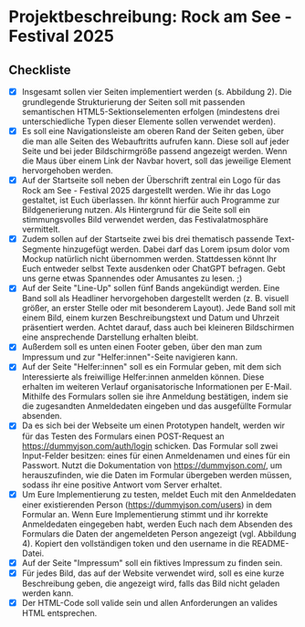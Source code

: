 # Projektbeschreibung: Rock am See - Festival 2025

## Checkliste

- [x] Insgesamt sollen vier Seiten implementiert werden (s. Abbildung 2). Die grundlegende Strukturierung der Seiten soll mit passenden semantischen HTML5-Sektionselementen erfolgen (mindestens drei unterschiedliche Typen dieser Elemente sollen verwendet werden).
- [x] Es soll eine Navigationsleiste am oberen Rand der Seiten geben, über die man alle Seiten des Webauftritts aufrufen kann. Diese soll auf jeder Seite und bei jeder Bildschirmgröße passend angezeigt werden. Wenn die Maus über einem Link der Navbar hovert, soll das jeweilige Element hervorgehoben werden.
- [x] Auf der Startseite soll neben der Überschrift zentral ein Logo für das Rock am See - Festival 2025 dargestellt werden. Wie ihr das Logo gestaltet, ist Euch überlassen. Ihr könnt hierfür auch Programme zur Bildgenerierung nutzen. Als Hintergrund für die Seite soll ein stimmungsvolles Bild verwendet werden, das Festivalatmosphäre vermittelt.
- [x] Zudem sollen auf der Startseite zwei bis drei thematisch passende Text-Segmente hinzugefügt werden. Dabei darf das Lorem ipsum dolor vom Mockup natürlich nicht übernommen werden. Stattdessen könnt Ihr Euch entweder selbst Texte ausdenken oder ChatGPT befragen. Gebt uns gerne etwas Spannendes oder Amusantes zu lesen. ;)
- [x] Auf der Seite "Line-Up" sollen fünf Bands angekündigt werden. Eine Band soll als Headliner hervorgehoben dargestellt werden (z. B. visuell größer, an erster Stelle oder mit besonderem Layout). Jede Band soll mit einem Bild, einem kurzen Beschreibungstext und Datum und Uhrzeit präsentiert werden. Achtet darauf, dass auch bei kleineren Bildschirmen eine ansprechende Darstellung erhalten bleibt.
- [x] Außerdem soll es unten einen Footer geben, über den man zum Impressum und zur "Helfer:innen"-Seite navigieren kann.
- [x] Auf der Seite "Helfer:innen" soll es ein Formular geben, mit dem sich Interessierte als freiwillige Helfer:innen anmelden können. Diese erhalten im weiteren Verlauf organisatorische Informationen per E-Mail. Mithilfe des Formulars sollen sie ihre Anmeldung bestätigen, indem sie die zugesandten Anmeldedaten eingeben und das ausgefüllte Formular absenden.
- [x] Da es sich bei der Webseite um einen Prototypen handelt, werden wir für das Testen des Formulars einen POST-Request an https://dummyjson.com/auth/login schicken. Das Formular soll zwei Input-Felder besitzen: eines für einen Anmeldenamen und eines für ein Passwort. Nutzt die Dokumentation von https://dummyjson.com/, um herauszufinden, wie die Daten im Formular übergeben werden müssen, sodass ihr eine positive Antwort vom Server erhaltet.
- [x] Um Eure Implementierung zu testen, meldet Euch mit den Anmeldedaten einer existierenden Person (https://dummyjson.com/users) in dem Formular an. Wenn Eure Implementierung stimmt und ihr korrekte Anmeldedaten eingegeben habt, werden Euch nach dem Absenden des Formulars die Daten der angemeldeten Person angezeigt (vgl. Abbildung 4). Kopiert den vollständigen token und den username in die README-Datei.
- [x] Auf der Seite "Impressum" soll ein fiktives Impressum zu finden sein.
- [x] Für jedes Bild, das auf der Website verwendet wird, soll es eine kurze Beschreibung geben, die angezeigt wird, falls das Bild nicht geladen werden kann.
- [x] Der HTML-Code soll valide sein und allen Anforderungen an valides HTML entsprechen.
